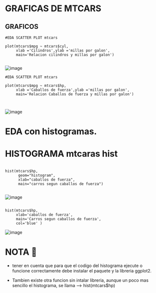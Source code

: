 # GRAFICAS DE MTCARS

##  GRAFICOS


```
#EDA SCATTER PLOT mtcars

plot(mtcars$mpg ~ mtcars$cyl,
     xlab ='Cilindros',ylab ='millas por galon',
     main='Relacion cilindros y millas por galon')


```

![image](https://user-images.githubusercontent.com/72534486/217407139-29129c14-c3bb-45c9-a67d-2258da609a5d.png)


```
#EDA SCATTER PLOT mtcars

plot(mtcars$mpg ~ mtcars$hp,
     xlab ='Caballos de fuerza',ylab ='millas por galon',
     main='Relacion Caballos de fuerza y millas por galon')



```

![image](https://user-images.githubusercontent.com/72534486/217407225-6fece192-4a3f-47a6-a2e5-47aa0359962e.png)


# EDA con histogramas.

# HISTOGRAMA mtcaras  hist



```

hist(mtcars$hp,
      geom="histogram",
      xlab="caballos de fuerza",
      main="carros segun caballos de fuerza")


```

![image](https://user-images.githubusercontent.com/72534486/217410391-1c212900-b560-465d-8add-a53757879002.png)

```

hist(mtcars$hp, 
     xlab='caballos de fuerza', 
     main='Carros segun caballos de fuerza',
     col='blue' )

```

![image](https://user-images.githubusercontent.com/72534486/217410524-db6a30d2-5e37-4be0-b554-83a663994f6f.png)


# NOTA 📝

* tener en cuenta que para que el codigo del histograma ejecute o funcione correctamente debe instalar el paquete y la libreria ggplot2.

* Tambien existe otra funcion sin intalar libreria, aunque un poco mas sencillo el histograma, se llama --> hist(mtcars$hp) 

